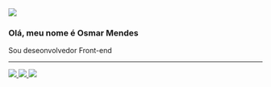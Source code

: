 
<div>
 <img src="https://media.giphy.com/media/Tk28sFbyx9ILY2k6SA/giphy.gif"></img>
</div>

<div>
  <h3>Olá, meu nome é Osmar Mendes</h3>
  <p>Sou deseonvolvedor Front-end</p>
</div>
<hr>
<div>
  <a href="malito:osmarn84@gmail.com">
   <img src="https://img.shields.io/badge/Gmail-D14836?style=for-the-badge&logo=gmail&logoColor=white"/>
  </a>
 
  <a href="">
   <img src="https://img.shields.io/badge/linkedin-%230077B5.svg?style=for-the-badge&logo=linkedin&logoColor=white"/>
  <a/>
  <a href="">
   <img src="https://img.shields.io/badge/YouTube-%23FF0000.svg?style=for-the-badge&logo=YouTube&logoColor=white"/>
  </a>
 
</div>



